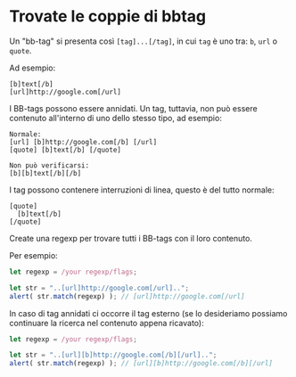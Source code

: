 # Trovate le coppie di bbtag

Un "bb-tag" si presenta così `[tag]...[/tag]`, in cui `tag` è uno tra: `b`, `url` o `quote`.

Ad esempio:
```
[b]text[/b]
[url]http://google.com[/url]
```

I BB-tags possono essere annidati. Un tag, tuttavia, non può essere contenuto all'interno di uno dello stesso tipo, ad esempio:

```
Normale:
[url] [b]http://google.com[/b] [/url]
[quote] [b]text[/b] [/quote]

Non può verificarsi:
[b][b]text[/b][/b]
```

I tag possono contenere interruzioni di linea, questo è del tutto normale:

```
[quote]
  [b]text[/b]
[/quote]
```

Create una regexp per trovare tutti i BB-tags con il loro contenuto.

Per esempio:

```js
let regexp = /your regexp/flags;

let str = "..[url]http://google.com[/url]..";
alert( str.match(regexp) ); // [url]http://google.com[/url]
```

In caso di tag annidati ci occorre il tag esterno (se lo desideriamo possiamo continuare la ricerca nel contenuto appena ricavato):

```js
let regexp = /your regexp/flags;

let str = "..[url][b]http://google.com[/b][/url]..";
alert( str.match(regexp) ); // [url][b]http://google.com[/b][/url]
```
